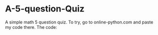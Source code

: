 # A-5-question-Quiz
A simple math 5 question quiz. To try, go to online-python.com and paste my code there.
The code:
